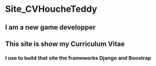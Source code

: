 # Site_CVHoucheTeddy
## I am a new game developper
## This site is show my Curriculum Vitae
### I use to build that site the frameworks Django and Boostrap